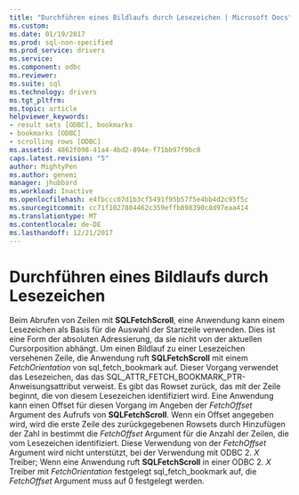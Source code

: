 ```yaml
---
title: "Durchführen eines Bildlaufs durch Lesezeichen | Microsoft Docs"
ms.custom: 
ms.date: 01/19/2017
ms.prod: sql-non-specified
ms.prod_service: drivers
ms.service: 
ms.component: odbc
ms.reviewer: 
ms.suite: sql
ms.technology: drivers
ms.tgt_pltfrm: 
ms.topic: article
helpviewer_keywords:
- result sets [ODBC], bookmarks
- bookmarks [ODBC]
- scrolling rows [ODBC]
ms.assetid: 4862f098-41a4-4bd2-894e-f71bb97f9bc0
caps.latest.revision: "5"
author: MightyPen
ms.author: genemi
manager: jhubbard
ms.workload: Inactive
ms.openlocfilehash: e4fbccc07d1b3cf5491f95b57f5e4bb4d2c95f5c
ms.sourcegitcommit: cc71f1027884462c359effb898390c8d97eaa414
ms.translationtype: MT
ms.contentlocale: de-DE
ms.lasthandoff: 12/21/2017
---
```

# <a name="scrolling-by-bookmark"></a>Durchführen eines Bildlaufs durch Lesezeichen
Beim Abrufen von Zeilen mit **SQLFetchScroll**, eine Anwendung kann einem Lesezeichen als Basis für die Auswahl der Startzeile verwenden. Dies ist eine Form der absoluten Adressierung, da sie nicht von der aktuellen Cursorposition abhängt. Um einen Bildlauf zu einer Lesezeichen versehenen Zeile, die Anwendung ruft **SQLFetchScroll** mit einem *FetchOrientation* von sql_fetch_bookmark auf. Dieser Vorgang verwendet das Lesezeichen, das das SQL_ATTR_FETCH_BOOKMARK_PTR-Anweisungsattribut verweist. Es gibt das Rowset zurück, das mit der Zeile beginnt, die von diesem Lesezeichen identifiziert wird. Eine Anwendung kann einen Offset für diesen Vorgang im Angeben der *FetchOffset* Argument des Aufrufs von **SQLFetchScroll**. Wenn ein Offset angegeben wird, wird die erste Zeile des zurückgegebenen Rowsets durch Hinzufügen der Zahl in bestimmt die *FetchOffset* Argument für die Anzahl der Zeilen, die vom Lesezeichen identifiziert. Diese Verwendung von der *FetchOffset* Argument wird nicht unterstützt, bei der Verwendung mit ODBC 2. *X* Treiber; Wenn eine Anwendung ruft **SQLFetchScroll** in einer ODBC 2. *X* Treiber mit *FetchOrientation* festgelegt sql_fetch_bookmark auf, die *FetchOffset* Argument muss auf 0 festgelegt werden.
